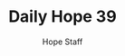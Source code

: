 ---
image: /assets/img/daily-hope-default-artwork.png
title: Daily Hope 39
number: 39
categories:
  - Daily Hope
author: Hope Staff
notes: Daily Hope 39
embed: >-
  <iframe src="https://open.spotify.com/embed/episode/4DRsTpFtMqFWrUM3xzISYT?utm_source=generator" width="400px" height="102px" frameborder=“0" scrolling=“no”></iframe>
---